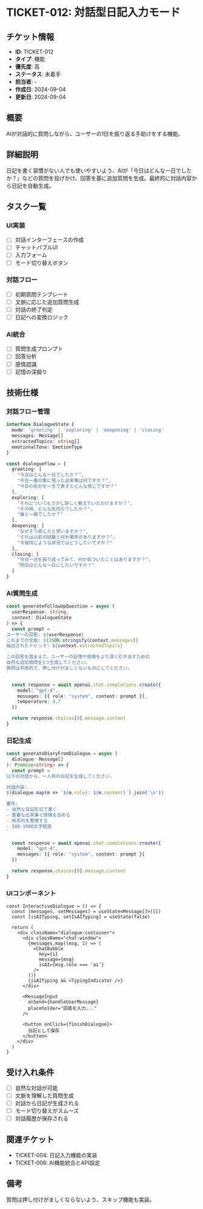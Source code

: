 # TICKET-012: 対話型日記入力モード

## チケット情報
- **ID**: TICKET-012
- **タイプ**: 機能
- **優先度**: 高
- **ステータス**: 未着手
- **担当者**: -
- **作成日**: 2024-09-04
- **更新日**: 2024-09-04

## 概要
AIが対話的に質問しながら、ユーザーの1日を振り返る手助けをする機能。

## 詳細説明
日記を書く習慣がない人でも使いやすいよう、AIが「今日はどんな一日でしたか？」などの質問を投げかけ、回答を基に追加質問を生成。最終的に対話内容から日記を自動生成。

## タスク一覧
### UI実装
- [ ] 対話インターフェースの作成
- [ ] チャットバブルUI
- [ ] 入力フォーム
- [ ] モード切り替えボタン

### 対話フロー
- [ ] 初期質問テンプレート
- [ ] 文脈に応じた追加質問生成
- [ ] 対話の終了判定
- [ ] 日記への変換ロジック

### AI統合
- [ ] 質問生成プロンプト
- [ ] 回答分析
- [ ] 感情認識
- [ ] 記憶の深掘り

## 技術仕様
### 対話フロー管理
```typescript
interface DialogueState {
  mode: 'greeting' | 'exploring' | 'deepening' | 'closing'
  messages: Message[]
  extractedTopics: string[]
  emotionalTone: EmotionType
}

const dialogueFlow = {
  greeting: [
    "今日はどんな一日でしたか？",
    "今日一番印象に残った出来事は何ですか？",
    "今日の気分を一言で表すとどんな感じですか？"
  ],
  exploring: [
    "それについてもう少し詳しく教えていただけますか？",
    "その時、どんな気持ちでしたか？",
    "誰と一緒でしたか？"
  ],
  deepening: [
    "なぜそう感じたと思いますか？",
    "それは以前の経験と何か関係がありますか？",
    "今後同じような状況ではどうしたいですか？"
  ],
  closing: [
    "今日一日を振り返ってみて、何か気づいたことはありますか？",
    "明日はどんな一日にしたいですか？"
  ]
}
```

### AI質問生成
```typescript
const generateFollowUpQuestion = async (
  userResponse: string,
  context: DialogueState
) => {
  const prompt = `
ユーザーの回答: ${userResponse}
これまでの文脈: ${JSON.stringify(context.messages)}
抽出されたトピック: ${context.extractedTopics}

この回答を踏まえて、ユーザーの記憶や感情をより深く引き出すための
自然な追加質問を1つ生成してください。
質問は共感的で、押し付けがましくないものにしてください。
`

  const response = await openai.chat.completions.create({
    model: "gpt-4",
    messages: [{ role: "system", content: prompt }],
    temperature: 0.7
  })

  return response.choices[0].message.content
}
```

### 日記生成
```typescript
const generateDiaryFromDialogue = async (
  dialogue: Message[]
): Promise<string> => {
  const prompt = `
以下の対話から、一人称の日記を生成してください。

対話内容:
${dialogue.map(m => `${m.role}: ${m.content}`).join('\n')}

要件:
- 自然な日記形式で書く
- 重要な出来事と感情を含める
- 時系列を整理する
- 500-1000文字程度
`

  const response = await openai.chat.completions.create({
    model: "gpt-4",
    messages: [{ role: "system", content: prompt }]
  })

  return response.choices[0].message.content
}
```

### UIコンポーネント
```tsx
const InteractiveDialogue = () => {
  const [messages, setMessages] = useState<Message[]>([])
  const [isAITyping, setIsAITyping] = useState(false)

  return (
    <div className="dialogue-container">
      <div className="chat-window">
        {messages.map((msg, i) => (
          <ChatBubble 
            key={i}
            message={msg}
            isAI={msg.role === 'ai'}
          />
        ))}
        {isAITyping && <TypingIndicator />}
      </div>
      
      <MessageInput 
        onSend={handleUserMessage}
        placeholder="回答を入力..."
      />
      
      <button onClick={finishDialogue}>
        日記として保存
      </button>
    </div>
  )
}
```

## 受け入れ条件
- [ ] 自然な対話が可能
- [ ] 文脈を理解した質問生成
- [ ] 対話から日記が生成される
- [ ] モード切り替えがスムーズ
- [ ] 対話履歴が保存される

## 関連チケット
- TICKET-004: 日記入力機能の実装
- TICKET-006: AI機能統合とAPI設定

## 備考
質問は押し付けがましくならないよう、スキップ機能も実装。